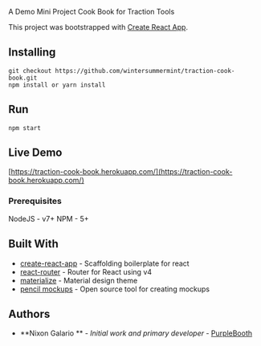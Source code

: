 A Demo Mini Project Cook Book for Traction Tools

This project was bootstrapped with [Create React App](https://github.com/facebookincubator/create-react-app).

## Installing

```
git checkout https://github.com/wintersummermint/traction-cook-book.git
npm install or yarn install

```
## Run

```
npm start 

```
## Live Demo 

[https://traction-cook-book.herokuapp.com/](https://traction-cook-book.herokuapp.com/)

### Prerequisites

NodeJS - v7+
NPM - 5+

## Built With

* [create-react-app](https://github.com/facebookincubator/create-react-app) - Scaffolding boilerplate for react
* [react-router](https://github.com/ReactTraining/react-router) - Router for React using v4
* [materialize](https://react-materialize.github.io/) - Material design theme
* [pencil mockups](https://pencil.evolus.vn/) - Open source tool for creating mockups

## Authors

* **Nixon Galario ** - *Initial work and primary developer* - [PurpleBooth](https://github.com/wintersummermint)